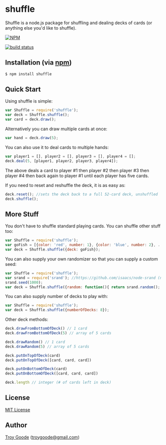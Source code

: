 # shuffle

Shuffle is a node.js package for shuffling and dealing decks of cards (or anything else you'd like to shuffle).

[![NPM](https://nodei.co/npm/shuffle.png?downloads=true&stars=true)](https://nodei.co/npm/shuffle/)

[![build status](https://secure.travis-ci.org/troygoode/node-shuffle.png)](http://travis-ci.org/troygoode/node-shuffle)

## Installation (via [npm](https://npmjs.org/package/shuffle))

```bash
$ npm install shuffle
```

## Quick Start

Using shuffle is simple:

```javascript
var Shuffle = require('shuffle');
var deck = Shuffle.shuffle();
var card = deck.draw();
```

Alternatively you can draw multiple cards at once:

```javascript
var hand = deck.draw(5);
```

You can also use it to deal cards to multiple hands:

```javascript
var player1 = [], player2 = [], player3 = [], player4 = [];
deck.deal(5, [player1, player2, player3, player4]);
```

The above deals a card to player #1 then player #2 then player #3 then player #4 then back again to player #1 until each player has five cards.

If you need to reset and reshuffle the deck, it is as easy as:

```javascript
deck.reset(); //sets the deck back to a full 52-card deck, unshuffled
deck.shuffle();
```

## More Stuff

You don't have to shuffle standard playing cards. You can shuffle other stuff too:

```javascript
var Shuffle = require('shuffle');
var goFish = [{color: 'red', number: 1}, {color: 'blue', number: 2}, ...];
var deck = Shuffle.shuffle({deck: goFish});
```

You can also supply your own randomizer so that you can supply a custom seed:

```javascript
var Shuffle = require('shuffle');
var srand = require('srand'); //https://github.com/isaacs/node-srand (npm install srand)
srand.seed(1000);
var deck = Shuffle.shuffle({random: function(){ return srand.random(); }});
```

You can also supply number of decks to play with:

```javascript
var Shuffle = require('shuffle');
var deck = Shuffle.shuffle({numberOfDecks: 8});
```

Other deck methods:

```javascript
deck.drawFromBottomOfDeck() // 1 card
deck.drawFromBottomOfDeck(5) // array of 5 cards

deck.drawRandom() // 1 card
deck.drawRandom(5) // array of 5 cards

deck.putOnTopOfDeck(card)
deck.putOnTopOfDeck([card, card, card])

deck.putOnBottomOfDeck(card)
deck.putOnBottomOfDeck([card, card, card])

deck.length // integer (# of cards left in deck)
```

## License

[MIT License](http://www.opensource.org/licenses/mit-license.php)

## Author

[Troy Goode](https://github.com/TroyGoode) ([troygoode@gmail.com](mailto:troygoode@gmail.com))
